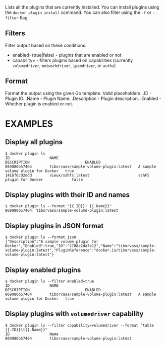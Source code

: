 Lists all the plugins that are currently installed. You can install plugins
using the `docker plugin install` command.
You can also filter using the `-f` or `--filter` flag.

## Filters

Filter output based on these conditions:
   - enabled=(true|false) - plugins that are enabled or not
   - capability=<string> - filters plugins based on capabilities (currently `volumedriver`, `networkdriver`, `ipamdriver`, or `authz`)

## Format

   Format the output using the given Go template.
   Valid placeholders:
      .ID - Plugin ID.
      .Name - Plugin Name.
      .Description - Plugin description.
      .Enabled - Whether plugin is enabled or not.

# EXAMPLES
## Display all plugins

    $ docker plugin ls
    ID                  NAME                                    DESCRIPTION                         ENABLED
    869080b57404        tiborvass/sample-volume-plugin:latest   A sample volume plugin for Docker   true
    141bf6c02ddd        vieux/sshfs:latest                      sshFS plugin for Docker             false

## Display plugins with their ID and names

    $ docker plugin ls --format "{{.ID}}: {{.Name}}"
    869080b57404: tiborvass/sample-volume-plugin:latest

## Display plugins in JSON format

    $ docker plugin ls --format json
    {"Description":"A sample volume plugin for Docker","Enabled":true,"ID":"2788a2da7e12","Name":"tiborvass/sample-volume-plugin:latest","PluginReference":"docker.io/tiborvass/sample-volume-plugin:latest"}

## Display enabled plugins

    $ docker plugin ls --filter enabled=true
    ID                  NAME                                    DESCRIPTION                         ENABLED
    869080b57404        tiborvass/sample-volume-plugin:latest   A sample volume plugin for Docker   true

## Display plugins with `volumedriver` capability

    $ docker plugin ls --filter capability=volumedriver --format "table {{.ID}}\t{{.Name}}"
    ID                  Name
    869080b57404        tiborvass/sample-volume-plugin:latest
